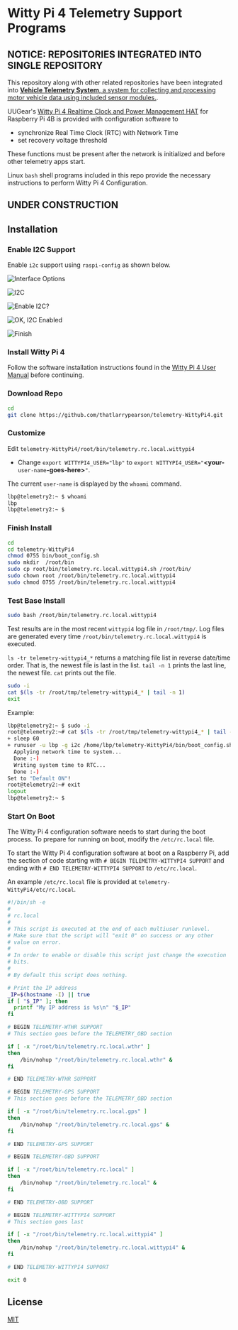 # Witty Pi 4 Telemetry Support Programs

## **NOTICE: REPOSITORIES INTEGRATED INTO SINGLE REPOSITORY**

This repository along with other related repositories have been integrated into [**Vehicle Telemetry System**, a system for collecting and processing motor vehicle data using included sensor modules.](https://github.com/thatlarrypearson/vehicle-telemetry-system).

UUGear's [Witty Pi 4 Realtime Clock and Power Management HAT](https://www.uugear.com/product/witty-pi-4/) for Raspberry Pi 4B is provided with configuration software to

* synchronize Real Time Clock (RTC) with Network Time
* set recovery voltage threshold

These functions must be present after the network is initialized and before other telemetry apps start.

Linux ```bash``` shell programs included in this repo provide the necessary instructions to perform Witty Pi 4 Configuration.

## **UNDER CONSTRUCTION**

## Installation

### Enable I2C Support

Enable ```i2c``` support using ```raspi-config``` as shown below.

![Interface Options](docs/i2c-01.png)

![I2C](docs/i2c-02.png)

![Enable I2C?](docs/i2c-03.png)

![OK, I2C Enabled](docs/i2c-04.png)

![Finish](docs/i2c-05.png)

### Install Witty Pi 4

Follow the software installation instructions found in the [Witty Pi 4 User Manual](https://www.uugear.com/doc/WittyPi4_UserManual.pdf) before continuing.

### Download Repo

```bash
cd
git clone https://github.com/thatlarrypearson/telemetry-WittyPi4.git
```

### Customize

Edit ```telemetry-WittyPi4/root/bin/telemetry.rc.local.wittypi4```

* Change ```export WITTYPI4_USER="lbp"``` to ```export WITTYPI4_USER="```**<your-**```user-name```**-goes-here>**```"```.

The current ```user-name``` is displayed by the ```whoami``` command.

```bash
lbp@telemetry2:~ $ whoami
lbp
lbp@telemetry2:~ $
```

### Finish Install

```bash
cd
cd telemetry-WittyPi4
chmod 0755 bin/boot_config.sh
sudo mkdir  /root/bin
sudo cp root/bin/telemetry.rc.local.wittypi4.sh /root/bin/
sudo chown root /root/bin/telemetry.rc.local.wittypi4
sudo chmod 0755 /root/bin/telemetry.rc.local.wittypi4
```

### Test Base Install

```bash
sudo bash /root/bin/telemetry.rc.local.wittypi4
```

Test results are in the most recent ```wittypi4``` log file in ```/root/tmp/```.  Log files are generated every time ```/root/bin/telemetry.rc.local.wittypi4``` is executed.

```ls -tr telemetry-wittypi4_*``` returns a matching file list in reverse date/time order.  That is, the newest file is last in the list.  ```tail -n 1```  prints the last line, the newest file.   ```cat``` prints out the file.

```bash
sudo -i
cat $(ls -tr /root/tmp/telemetry-wittypi4_* | tail -n 1)
exit
```

Example:

```bash
lbp@telemetry2:~ $ sudo -i
root@telemetry2:~# cat $(ls -tr /root/tmp/telemetry-wittypi4_* | tail -n 1)
+ sleep 60
+ runuser -u lbp -g i2c /home/lbp/telemetry-WittyPi4/bin/boot_config.sh
  Applying network time to system...
  Done :-)
  Writing system time to RTC...
  Done :-)
Set to "Default ON"!
root@telemetry2:~# exit
logout
lbp@telemetry2:~ $
```

### Start On Boot

The Witty Pi 4 configuration software needs to start during the boot process.  To prepare for running on boot, modify the ```/etc/rc.local``` file.

To start the Witty Pi 4 configuration software at boot on a Raspberry Pi, add the section of code starting with ```# BEGIN TELEMETRY-WITTYPI4 SUPPORT``` and ending with ```# END TELEMETRY-WITTYPI4 SUPPORT``` to ```/etc/rc.local```.

An example  ```/etc/rc.local``` file is provided at ```telemetry-WittyPi4/etc/rc.local```.

```bash
#!/bin/sh -e
#
# rc.local
#
# This script is executed at the end of each multiuser runlevel.
# Make sure that the script will "exit 0" on success or any other
# value on error.
#
# In order to enable or disable this script just change the execution
# bits.
#
# By default this script does nothing.

# Print the IP address
_IP=$(hostname -I) || true
if [ "$_IP" ]; then
  printf "My IP address is %s\n" "$_IP"
fi

# BEGIN TELEMETRY-WTHR SUPPORT
# This section goes before the TELEMETRY_OBD section

if [ -x "/root/bin/telemetry.rc.local.wthr" ]
then
    /bin/nohup "/root/bin/telemetry.rc.local.wthr" &
fi

# END TELEMETRY-WTHR SUPPORT

# BEGIN TELEMETRY-GPS SUPPORT
# This section goes before the TELEMETRY_OBD section

if [ -x "/root/bin/telemetry.rc.local.gps" ]
then
    /bin/nohup "/root/bin/telemetry.rc.local.gps" &
fi

# END TELEMETRY-GPS SUPPORT

# BEGIN TELEMETRY-OBD SUPPORT

if [ -x "/root/bin/telemetry.rc.local" ]
then
    /bin/nohup "/root/bin/telemetry.rc.local" &
fi

# END TELEMETRY-OBD SUPPORT

# BEGIN TELEMETRY-WITTYPI4 SUPPORT
# This section goes last

if [ -x "/root/bin/telemetry.rc.local.wittypi4" ]
then
    /bin/nohup "/root/bin/telemetry.rc.local.wittypi4" &
fi

# END TELEMETRY-WITTYPI4 SUPPORT

exit 0
```

## License

[MIT](LICENSE.md)

